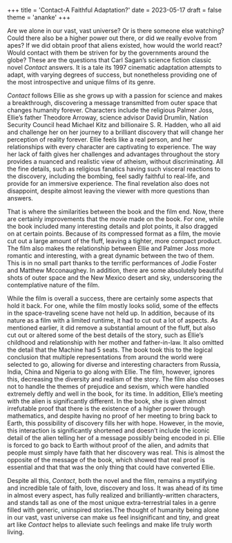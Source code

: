 +++
title = 'Contact-A Faithful Adaptation?'
date = 2023-05-17
draft = false
theme = 'ananke'
+++




Are we alone in our vast, vast universe? Or is there someone else watching? Could there also be a higher power out there, or did we really evolve from apes? If we did obtain proof that aliens existed, how would the world react? Would contact with them be striven for by the governments around the globe? These are the questions that Carl Sagan’s science fiction classic novel *Contact* answers. It is a tale its 1997 cinematic adaptation attempts to adapt, with varying degrees of success, but nonetheless providing one of the most introspective and unique films of its genre.

*Contact* follows Ellie as she grows up with a passion for science and makes a breakthrough, discovering a message transmitted from outer space that changes humanity forever. Characters include the religious Palmer Joss, Ellie’s father Theodore Arroway, science advisor David Drumlin, Nation Security Council head Michael Kitz and billionaire S. R. Hadden, who all aid and challenge her on her journey to a brilliant discovery that will change her perception of reality forever. Ellie feels like a real person, and her relationships with every character are captivating to experience. The way her lack of faith gives her challenges and advantages throughout the story provides a nuanced and realistic view of atheism, without discriminating. All the fine details, such as religious fanatics having such visceral reactions to the discovery, including the bombing, feel sadly faithful to real-life, and provide for an immersive experience. The final revelation also does not disappoint, despite almost leaving the viewer with more questions than answers. 

That is where the similarities between the book and the film end. Now, there are certainly improvements that the movie made on the book. For one, while the book included many interesting details and plot points, it also dragged on at certain points. Because of its compressed format as a film, the movie cut out a large amount of the fluff, leaving a tighter, more compact product. The film also makes the relationship between Ellie and Palmer Joss more romantic and interesting, with a great dynamic between the two of them. This is in no small part thanks to the terrific performances of Jodie Foster and Matthew Mcconaughey. In addition, there are some absolutely beautiful shots of outer space and the New Mexico desert and sky, underscoring the contemplative nature of the film.

While the film is overall a success, there are certainly some aspects that hold it back. For one, while the film mostly looks solid, some of the effects in the space-traveling scene have not held up. In addition, because of its nature as a film with a limited runtime, it had to cut out a lot of aspects. As mentioned earlier, it did remove a substantial amount of the fluff, but also cut out or altered some of the best details of the story, such as Ellie’s childhood and relationship with her mother and father-in-law. It also omitted the detail that the Machine had 5 seats. The book took this to the logical conclusion that multiple representations from around the world were selected to go, allowing for diverse and interesting characters from Russia, India, China and Nigeria to go along with Ellie. The film, however, ignores this, decreasing the diversity and realism of the story. The film also chooses not to handIe the themes of prejudice and sexism, which were handled extremely deftly and well in the book, for its time. In addition, Ellie’s meeting with the alien is significantly different. In the book, she is given almost irrefutable proof that there is the existence of a higher power through mathematics, and despite having no proof of her meeting to bring back to Earth, this possibility of discovery fills her with hope. However, in the movie, this interaction is significantly shortened and doesn’t include the iconic detail of the alien telling her of a message possibly being encoded in pi. Ellie is forced to go back to Earth without proof of the alien, and admits that people must simply have faith that her discovery was real. This is almost the opposite of the message of the book, which showed that real proof is essential and that that was the only thing that could have converted Ellie.

Despite all this, *Contact*, both the novel and the film, remains a mystifying and incredible tale of faith, love, discovery and loss. It was ahead of its time in almost every aspect, has fully realized and brilliantly-written characters, and stands tall as one of the most unique extra-terrestrial tales in a genre filled with generic, uninspired stories.The thought of humanity being alone in our vast, vast universe can make us feel insignificant and tiny, and great art like *Contact* helps to alleviate such feelings and make life truly worth living. 

